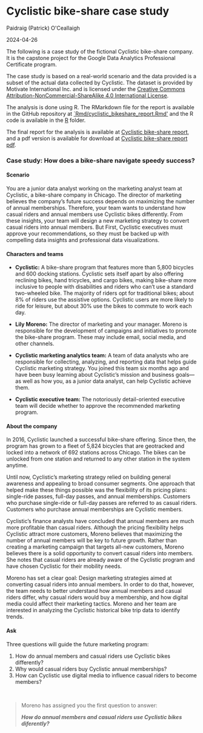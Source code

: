 # Cyclistic bike-share case study

Paidraig (Patrick) O'Ceallaigh  

2024-04-26

The following is a case study of the fictional Cyclistic bike-share company. It is the capstone project for the Google Data Analytics Professional Certificate program.   

The case study is based on a real-world scenario and the data provided is a subset of the actual data collected by Cyclistic. The dataset is provided by Motivate International Inc. and is licensed under the [Creative Commons Attribution-NonCommercial-ShareAlike 4.0 International License](https://creativecommons.org/licenses/by-nc-sa/4.0/).    

The analysis is done using R. The RMarkdown file for the report is available in the GitHub repository at [`Rmd/cyclistic_bikeshare_report.Rmd'](https://github.com/oceallaigh-p/cyclistic_bike_analysis/blob/main/Rmd/cyclistic_bikeshare_report.Rmd) and the R code is available in the [R](https://github.com/oceallaigh-p/cyclistic_bike_analysis/tree/main/R) folder. 

The final report for the analysis is available at [Cyclistic bike-share report](https://oceallaigh-p.github.io/cyclistic_bike_analysis/output/html/cyclistic_bikeshare_report.html), and a pdf version is available for download at [Cyclistic bike-share report pdf](https://github.com/oceallaigh-p/cyclistic_bike_analysis/blob/main/reports/cyclistic_bikeshare_report.pdf).

### Case study: How does a bike-share navigate speedy success?    

#### Scenario    

You are a junior data analyst working on the marketing analyst team at Cyclistic, a bike-share company in Chicago. The director of marketing believes the company’s future success depends on maximizing the number of annual memberships. Therefore, your team wants to understand how casual riders and annual members use Cyclistic bikes differently. From these insights, your team will design a new marketing strategy to convert casual riders into annual members. But First, Cyclistic executives must approve your recommendations, so they must be backed up with compelling data insights and professional data visualizations.    

#### Characters and teams    

* **Cyclistic:** A bike-share program that features more than 5,800 bicycles and 600 docking stations. Cyclistic sets itself apart by also offering reclining bikes, hand tricycles, and cargo bikes, making bike-share more inclusive to people with disabilities and riders who can’t use a standard two-wheeled bike. The majority of riders opt for traditional bikes; about 8% of riders use the assistive options. Cyclistic users are more likely to ride for leisure, but about 30% use the bikes to commute to work each day.    

* **Lily Moreno:** The director of marketing and your manager. Moreno is responsible for the development of campaigns and initiatives to promote the bike-share program. These may include email, social media, and other channels.    

* **Cyclistic marketing analytics team:** A team of data analysts who are responsible for collecting, analyzing, and reporting data that helps guide Cyclistic marketing strategy. You joined this team six months ago and have been busy learning about Cyclistic’s mission and business goals—as well as how you, as a junior data analyst, can help Cyclistic achieve them.    

* **Cyclistic executive team:** The notoriously detail-oriented executive team will decide whether to approve the recommended marketing program.    

#### About the company    

In 2016, Cyclistic launched a successful bike-share offering. Since then, the program has grown to a fleet of 5,824 bicycles that are geotracked and locked into a network of 692 stations across Chicago. The bikes can be unlocked from one station and returned to any other station in the system anytime.    

Until now, Cyclistic’s marketing strategy relied on building general awareness and appealing to broad consumer segments. One approach that helped make these things possible was the flexibility of its pricing plans: single-ride passes, full-day passes, and annual memberships. Customers who purchase single-ride or full-day passes are referred to as casual riders. Customers who purchase annual memberships are Cyclistic members.    

Cyclistic’s finance analysts have concluded that annual members are much more profitable than casual riders. Although the pricing flexibility helps Cyclistic attract more customers, Moreno believes that maximizing the number of annual members will be key to future growth. Rather than creating a marketing campaign that targets all-new customers, Moreno believes there is a solid opportunity to convert casual riders into members. She notes that casual riders are already aware of the Cyclistic program and have chosen Cyclistic for their mobility needs.     

Moreno has set a clear goal: Design marketing strategies aimed at converting casual riders into annual members. In order to do that, however, the team needs to better understand how annual members and casual riders differ, why casual riders would buy a membership, and how digital media could affect their marketing tactics. Moreno and her team are interested in analyzing the Cyclistic historical bike trip data to identify trends.    

#### Ask    

Three questions will guide the future marketing program:  

1. How do annual members and casual riders use Cyclistic bikes differently?
2. Why would casual riders buy Cyclistic annual memberships?
3. How can Cyclistic use digital media to influence casual riders to become members?


<br>

> Moreno has assigned you the first question to answer:
>
> ***How do annual members and casual riders use Cyclistic bikes diferently?***

<br>